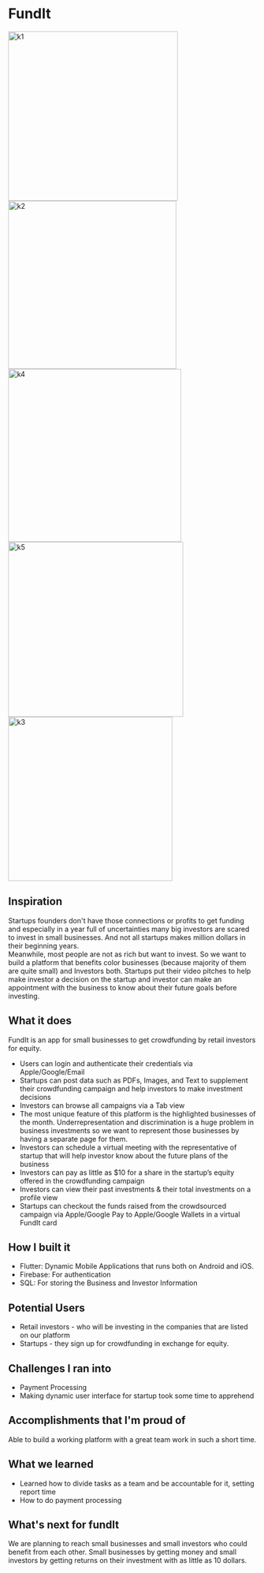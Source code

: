 # FundIt
<p float="left">
<img width="344" alt="k1" src="https://user-images.githubusercontent.com/29782913/98737530-53bb0c80-23cc-11eb-9368-df43709f2b63.png">
<img width="341" alt="k2" src="https://user-images.githubusercontent.com/29782913/98737542-59185700-23cc-11eb-98d0-ea68ad72a309.png">
<img width="351" alt="k4" src="https://user-images.githubusercontent.com/29782913/98737553-5cabde00-23cc-11eb-8db5-656b0bc11a3c.png">
<img width="355" alt="k5" src="https://user-images.githubusercontent.com/29782913/98737556-5d447480-23cc-11eb-88ec-b7793c8f78b3.png">
<img width="333" alt="k3" src="https://user-images.githubusercontent.com/29782913/98737549-5b7ab100-23cc-11eb-82da-53d53f067475.png">
</p>

## Inspiration
Startups founders don't have those connections or profits to get funding and especially in a year full of uncertainties many big investors are scared to invest in small businesses. And not all startups makes million dollars in their beginning years.<br>
Meanwhile, most people are not as rich but want to invest. So we want to build a platform that benefits color businesses (because majority of them are quite small) and Investors both. Startups put their video pitches to help make investor a decision on the startup and investor can make an appointment with the business to know about their future goals before investing. 

## What it does
FundIt is an app for small businesses to get crowdfunding by retail investors for equity.
<ul>
<li>Users can login and authenticate their credentials via Apple/Google/Email</li>
<li>Startups can post data such as PDFs, Images, and Text to supplement their crowdfunding campaign and help investors to make investment decisions</li>
<li>Investors can browse all campaigns via a Tab view</li>
<li>The most unique feature of this platform is the highlighted businesses of the month. Underrepresentation and discrimination is a huge problem in business investments so we want to represent those businesses by having a separate page for them.</li>
<li>Investors can schedule a virtual meeting with the representative of startup that will help investor know about the future plans of the business</li>
<li>Investors can pay as little as $10 for a share in the startup’s equity offered in the crowdfunding campaign</li>
<li>Investors can view their past investments & their total investments on a profile view</li> 
<li>Startups can checkout the funds raised from the crowdsourced campaign via Apple/Google Pay to Apple/Google Wallets in a virtual FundIt card</li>
</ul>


## How I built it
<ul>
<li>Flutter: Dynamic Mobile Applications that runs both on Android and iOS.</li>
<li>Firebase: For authentication</li>
<li>SQL: For storing the Business and Investor Information</li>
</ul>

## Potential Users 
<ul>
<li>Retail investors - who will be investing in the companies that are listed on our platform</li>
<li>Startups - they sign up for crowdfunding in exchange for equity.</li>
</ul>


## Challenges I ran into
<ul>
<li>Payment Processing</li>
<li>Making dynamic user interface for startup took some time to apprehend</li>
</ul>

## Accomplishments that I'm proud of
Able to build a working platform with a great team work in such a short time.

## What we learned
<ul>
<li>Learned how to divide tasks as a team and be accountable for it, setting report time</li>
<li>How to do payment processing</li>
</ul>

## What's next for fundIt
We are planning to reach small businesses and small investors who could benefit from each other. Small businesses by getting money and small investors by getting returns on their investment with as little as 10 dollars.
